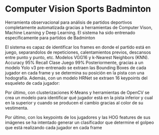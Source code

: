 # Computer Vision Sports Badminton
Herramienta observacional para análisis de partidos deportivos completamente automatizada gracias a herramientas de Computer Vison, Machine Learning y Deep Learning. El sistema ha sido entrenado específicamente para partidos de Badminton

El sistema es capaz de identificar los frames en donde el partido está en juego, separandolos de repeticiones, calentamientos previos, descansos entre punto y punto, etc. Modelos VGG16 y k-Nearest Neighbors (KNN). Accuracy 95% Recall Clase Juego 99%
Posteriormente, gracias a un modelo Yolo v3 pre-entrenado se extraen las Bounding Boxes de cada jugador en cada frame y se determina su posición en la pista con una hodografía.
Además, con un modelo HRNet se extraen 16 keypoints del esqueleto de cada jugador:

Por último, con clusterizaciones K-Means y herramientas de OpenCV se crea un modelo para identificar qué jugador está en la pista inferior y cual en la superior y cuando se producen el cambio gracias al color de su vestimenta.

Por último, con los keypoints de los jugadores y las HOG features de sus imágenes se ha intentado generar un clasificador que determine el golpeo que está realizando cada jugador en cada frame 
